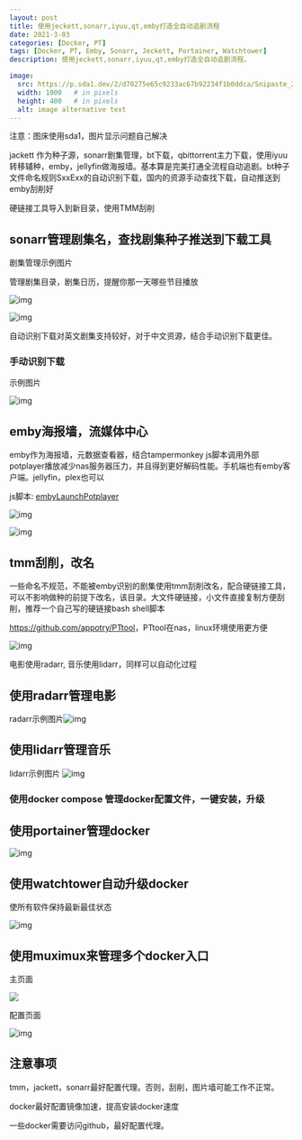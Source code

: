```yaml
---
layout: post
title: 使用jeckett,sonarr,iyuu,qt,emby打造全自动追剧流程
date: 2021-3-03
categories: [Docker, PT]
tags: [Docker, PT, Emby, Sonarr, Jeckett, Portainer, Watchtower]
description: 使用jeckett,sonarr,iyuu,qt,emby打造全自动追剧流程。

image:
  src: https://p.sda1.dev/2/d70275e65c9233ac67b92234f1b0ddca/Snipaste_2021-07-09_13-03-59.png
  width: 1000   # in pixels
  height: 400   # in pixels
  alt: image alternative text
---
```


注意：图床使用sda1，图片显示问题自己解决

jackett 作为种子源，sonarr剧集管理，bt下载，qbittorrent主力下载，使用iyuu转移辅种，emby，jellyfin做海报墙。基本算是完美打通全流程自动追剧。bt种子文件命名规则SxxExx的自动识别下载，国内的资源手动查找下载，自动推送到emby刮削好

硬链接工具导入到新目录，使用TMM刮削

## sonarr管理剧集名，查找剧集种子推送到下载工具

剧集管理示例图片

管理剧集目录，剧集日历，提醒你那一天哪些节目播放

![img](https://p.sda1.dev/2/d70275e65c9233ac67b92234f1b0ddca/Snipaste_2021-07-09_13-03-59.png)



![img](https://p.sda1.dev/2/8810a4240ef4fa1bf7b3be33db51d4dd/Snipaste_2021-07-09_13-00-29.png)

自动识别下载对英文剧集支持较好，对于中文资源，结合手动识别下载更佳。

### 手动识别下载

示例图片

![img](https://p.sda1.dev/2/c549d493aefe49bf98477dcb3a51200b/Snipaste_2021-07-09_13-03-15.png)

## **emby海报墙，流媒体中心**

emby作为海报墙，元数据查看器，结合tampermonkey js脚本调用外部potplayer播放减少nas服务器压力，并且得到更好解码性能。手机端也有emby客户端。jellyfin，plex也可以

js脚本: [embyLaunchPotplayer](https://greasyfork.org/scripts/406811-embylaunchpotplayer/code/embyLaunchPotplayer.user.js)



![img](https://p.sda1.dev/2/dafba673fa2978cd2cf25278c789e10a/Snipaste_2021-07-09_13-02-19.png)



![img](https://p.sda1.dev/2/aea2d8b666d1a990b14f3ccd60486121/Snipaste_2021-07-09_13-13-39.png)

## **tmm刮削，改名**

一些命名不规范，不能被emby识别的剧集使用tmm刮削改名，配合硬链接工具，可以不影响做种的前提下改名，该目录。大文件硬链接，小文件直接复制方便刮削，推荐一个自己写的硬链接bash shell脚本

<https://github.com/appotry/PTtool>，PTtool在nas，linux环境使用更方便



![img](https://p.sda1.dev/2/20ae181bced25779288dd384868bb375/Snipaste_2021-07-09_13-17-52.png)



 

电影使用radarr, 音乐使用lidarr，同样可以自动化过程

## 使用radarr管理电影

radarr示例图片![img](https://p.sda1.dev/2/fc00cb088322ae3c450bf8c5168a931a/Snipaste_2021-07-09_13-30-01.png)

## 使用lidarr管理音乐

lidarr示例图片
![img](https://p.sda1.dev/2/8ec9ac307484c88de0fec74a13cfcc58/Snipaste_2021-07-09_13-30-40.png)

 

### 使用docker compose 管理docker配置文件，一键安装，升级

## 使用portainer管理docker

![img](https://p.sda1.dev/2/735dcefd82d5a6e8460f3636ca7c6a25/Snipaste_2021-07-09_13-35-10.png)

## 使用watchtower自动升级docker

使所有软件保持最新最佳状态

![img](https://p.sda1.dev/2/c509f2cdae0fdde67e1d4ffac8e46a0a/watchtower.png)



## 使用muximux来管理多个docker入口

主页面

![](https://p.sda1.dev/2/fcf3217ebb36504ad4d7030a7394432f/Snipaste_2021-07-09_14-13-06.png)



配置页面

![img](https://p.sda1.dev/2/a223e8ae492f13e9984af7553f06c681/Snipaste_2021-07-09_14-13-50.png)



## 注意事项

tmm，jackett，sonarr最好配置代理。否则，刮削，图片墙可能工作不正常。

docker最好配置镜像加速，提高安装docker速度

一些docker需要访问github，最好配置代理。

